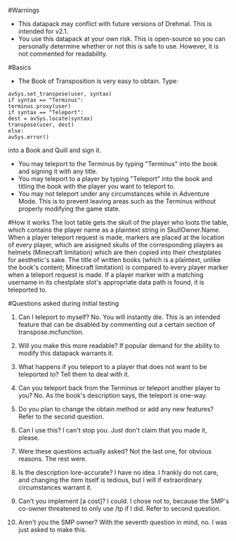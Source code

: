 #Warnings
- This datapack may conflict with future versions of Drehmal. This is intended for v2.1.
- You use this datapack at your own risk. This is open-source so you can personally determine whether or not this is safe to use. However, it is not commented for readability. 

#Basics
- The Book of Transposition is very easy to obtain. Type:
```
avSys.set_transpose(user, syntax)
if syntax == "Terminus":
terminus.proxy(user)
if syntax == "Teleport":
dest = avSys.locate(syntax)
transpose(user, dest)
else:
avSys.error()
```
into a Book and Quill and sign it.
- You may teleport to the Terminus by typing "Terminus" into the book and signing it with any title.
- You may teleport to a player by typing "Teleport" into the book and titling the book with the player you want to teleport to.
- You may not teleport under any circumstances while in Adventure Mode. This is to prevent leaving areas such as the Terminus without properly modifying the game state.

#How it works
The loot table gets the skull of the player who loots the table, which contains the player name as a plaintext string in SkullOwner.Name. When a player teleport request is made, markers are placed at the location of every player, which are assigned skulls of the corresponding players as helmets (Minecraft limitation) which are then copied into their chestplates for aesthetic's sake. The title of written books (which is a plaintext, unlike the book's content; Minecraft limitation) is compared to every player marker when a teleport request is made. If a player marker with a matching username in its chestplate slot's appropriate data path is found, it is teleported to.

#Questions asked during initial testing
1. Can I teleport to myself?
No. You will instantly die. This is an intended feature that can be disabled by commenting out a certain section of transpose.mcfunction.

2. Will you make this more readable?
If popular demand for the ability to modify this datapack warrants it.

3. What happens if you teleport to a player that does not want to be teleported to?
Tell them to deal with it.

4. Can you teleport back from the Terminus or teleport another player to you?
No. As the book's description says, the teleport is one-way.

5. Do you plan to change the obtain method or add any new features?
Refer to the second question.

6. Can I use this?
I can't stop you. Just don't claim that you made it, please.

7. Were these questions actually asked?
Not the last one, for obvious reasons. The rest were.

8. Is the description lore-accurate?
I have no idea. I frankly do not care, and changing the item itself is tedious, but I will if extraordinary circumstances warrant it.

9. Can't you implement \[a cost]?
I could. I chose not to, because the SMP's co-owner threatened to only use /tp if I did. Refer to second question.

10. Aren't you the SMP owner?
With the seventh question in mind, no. I was just asked to make this.
